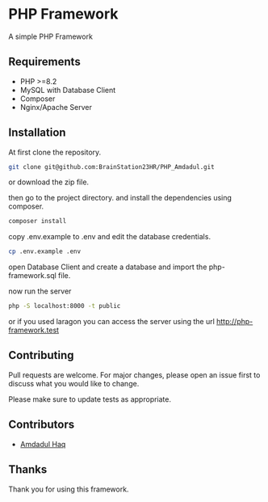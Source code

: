 # PHP Framework

A simple PHP Framework

## Requirements

-   PHP >=8.2
-   MySQL with Database Client
-   Composer
-   Nginx/Apache Server

## Installation

At first clone the repository.

```bash
git clone git@github.com:BrainStation23HR/PHP_Amdadul.git
```

or download the zip file.

then go to the project directory. and install the dependencies using composer.

```bash
composer install
```

copy .env.example to .env and edit the database credentials.

```bash
cp .env.example .env
```

open Database Client and create a database and import the php-framework.sql file.

now run the server

```bash
php -S localhost:8000 -t public
```

or if you used laragon you can access the server using the url http://php-framework.test

## Contributing

Pull requests are welcome. For major changes, please open an issue first to discuss what you would like to change.

Please make sure to update tests as appropriate.

## Contributors

-   [Amdadul Haq](https://github.com/amdad121)

## Thanks

Thank you for using this framework.
